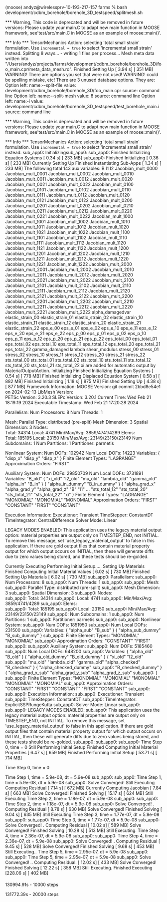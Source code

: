 (moose) andyz@wirelessprv-10-193-217-157 farms % bash development/cdbm_borehole/borehole_3D_testspeed/splitmesh.sh


*** Warning, This code is deprecated and will be removed in future versions:
Please update your main.C to adapt new main function in MOOSE framework, see'test/src/main.C in MOOSE as an example of moose::main()'. 



*** Info ***
TensorMechanics Action: selecting 'total small strain' formulation. Use `incremental = true` to select 'incremental small strain' instead.
Splitting 8 ways...
    - writing 1 files per process...
Mesh meta data written into "/Users/andyz/projects/farms/development/cdbm_borehole/borehole_3D/foo_main.cpr/meta_data_mesh.rd".
Finished Setting Up                                                                      [  3.94 s] [  351 MB]
WARNING! There are options you set that were not used!
WARNING! could be spelling mistake, etc!
There are 3 unused database options. They are:
Option left: name:--split-file value: development/cdbm_borehole/borehole_3D/foo_main.cpr source: command line
Option left: name:--split-mesh value: 8 source: command line
Option left: name:-i value: development/cdbm_borehole/borehole_3D_testspeed/test_borehole_main.i source: command line


*** Warning, This code is deprecated and will be removed in future versions:
Please update your main.C to adapt new main function in MOOSE framework, see'test/src/main.C in MOOSE as an example of moose::main()'. 



*** Info ***
TensorMechanics Action: selecting 'total small strain' formulation. Use `incremental = true` to select 'incremental small strain' instead.
sub_app0: Initializingsub_app0: 
sub_app0:   Finished Initializing Equation Systems                                       [  0.34 s] [  233 MB]
sub_app0: Finished Initializing                                                          [  0.36 s] [  233 MB]
Currently Setting Up
  Finished Instantiating Sub-Apps                                                        [  1.34 s] [  233 MB]
The following total 143 aux variables:
  B
  I1
  I2
  Jacobian_mult_0000
  Jacobian_mult_0001
  Jacobian_mult_0002
  Jacobian_mult_0010
  Jacobian_mult_0011
  Jacobian_mult_0012
  Jacobian_mult_0020
  Jacobian_mult_0021
  Jacobian_mult_0022
  Jacobian_mult_0100
  Jacobian_mult_0101
  Jacobian_mult_0102
  Jacobian_mult_0110
  Jacobian_mult_0111
  Jacobian_mult_0112
  Jacobian_mult_0120
  Jacobian_mult_0121
  Jacobian_mult_0122
  Jacobian_mult_0200
  Jacobian_mult_0201
  Jacobian_mult_0202
  Jacobian_mult_0210
  Jacobian_mult_0211
  Jacobian_mult_0212
  Jacobian_mult_0220
  Jacobian_mult_0221
  Jacobian_mult_0222
  Jacobian_mult_1000
  Jacobian_mult_1001
  Jacobian_mult_1002
  Jacobian_mult_1010
  Jacobian_mult_1011
  Jacobian_mult_1012
  Jacobian_mult_1020
  Jacobian_mult_1021
  Jacobian_mult_1022
  Jacobian_mult_1100
  Jacobian_mult_1101
  Jacobian_mult_1102
  Jacobian_mult_1110
  Jacobian_mult_1111
  Jacobian_mult_1112
  Jacobian_mult_1120
  Jacobian_mult_1121
  Jacobian_mult_1122
  Jacobian_mult_1200
  Jacobian_mult_1201
  Jacobian_mult_1202
  Jacobian_mult_1210
  Jacobian_mult_1211
  Jacobian_mult_1212
  Jacobian_mult_1220
  Jacobian_mult_1221
  Jacobian_mult_1222
  Jacobian_mult_2000
  Jacobian_mult_2001
  Jacobian_mult_2002
  Jacobian_mult_2010
  Jacobian_mult_2011
  Jacobian_mult_2012
  Jacobian_mult_2020
  Jacobian_mult_2021
  Jacobian_mult_2022
  Jacobian_mult_2100
  Jacobian_mult_2101
  Jacobian_mult_2102
  Jacobian_mult_2110
  Jacobian_mult_2111
  Jacobian_mult_2112
  Jacobian_mult_2120
  Jacobian_mult_2121
  Jacobian_mult_2122
  Jacobian_mult_2200
  Jacobian_mult_2201
  Jacobian_mult_2202
  Jacobian_mult_2210
  Jacobian_mult_2211
  Jacobian_mult_2212
  Jacobian_mult_2220
  Jacobian_mult_2221
  Jacobian_mult_2222
  alpha_damagedvar
  elastic_strain_00
  elastic_strain_01
  elastic_strain_02
  elastic_strain_10
  elastic_strain_11
  elastic_strain_12
  elastic_strain_20
  elastic_strain_21
  elastic_strain_22
  eps_e_00
  eps_e_01
  eps_e_02
  eps_e_10
  eps_e_11
  eps_e_12
  eps_e_20
  eps_e_21
  eps_e_22
  eps_p_00
  eps_p_01
  eps_p_02
  eps_p_10
  eps_p_11
  eps_p_12
  eps_p_20
  eps_p_21
  eps_p_22
  eps_total_00
  eps_total_01
  eps_total_02
  eps_total_10
  eps_total_11
  eps_total_12
  eps_total_20
  eps_total_21
  eps_total_22
  gamma_damaged
  lambda
  shear_modulus
  stress_00
  stress_01
  stress_02
  stress_10
  stress_11
  stress_12
  stress_20
  stress_21
  stress_22
  sts_total_00
  sts_total_01
  sts_total_02
  sts_total_10
  sts_total_11
  sts_total_12
  sts_total_20
  sts_total_21
  sts_total_22
  xi
are added for automatic output by MaterialOutputAction.
  Initializing
    Finished Initializing Equation Systems                                               [  0.54 s] [  778 MB]
    Finished Initializing Displaced Equation System                                      [  0.58 s] [  882 MB]
  Finished Initializing                                                                  [  1.18 s] [  875 MB]
Finished Setting Up                                                                      [  4.38 s] [  877 MB]
Framework Information:
MOOSE Version:           git commit 2bbd8e54e1 on 2024-02-13
LibMesh Version:         
PETSc Version:           3.20.3
SLEPc Version:           3.20.1
Current Time:            Wed Feb 21 18:19:19 2024
Executable Timestamp:    Wed Feb 21 17:20:28 2024

Parallelism:
  Num Processors:          8
  Num Threads:             1

Mesh: 
  Parallel Type:           distributed (pre-split)
  Mesh Dimension:          3
  Spatial Dimension:       3
  Nodes:                   
    Total:                 34314
    Local:                 4741
    Min/Max/Avg:           3859/4741/4289
  Elems:                   
    Total:                 185195
    Local:                 23150
    Min/Max/Avg:           23149/23150/23149
  Num Subdomains:          1
  Num Partitions:          1
  Partitioner:             parmetis

Nonlinear System:
  Num DOFs:                102942
  Num Local DOFs:          14223
  Variables:               { "disp_x" "disp_y" "disp_z" } 
  Finite Element Types:    "LAGRANGE" 
  Approximation Orders:    "FIRST" 

Auxiliary System:
  Num DOFs:                29850709
  Num Local DOFs:          3731891
  Variables:               "B_old" { "xi_old" "I2_old" "mu_old" "lambda_old" "gamma_old" "alpha_in" "B_in" 
                             } { "alpha_in_dummy" "B_in_dummy" } { "alpha_grad_x" "alpha_grad_y" "alpha_grad_z" 
                             "B" "I1" ... "sts_total_12" "sts_total_20" "sts_total_21" "sts_total_22" 
                             "xi" } 
  Finite Element Types:    "LAGRANGE" "MONOMIAL" "MONOMIAL" "MONOMIAL" 
  Approximation Orders:    "FIRST" "CONSTANT" "FIRST" "CONSTANT" 

Execution Information:
  Executioner:             Transient
  TimeStepper:             ConstantDT
  TimeIntegrator:          CentralDifference
  Solver Mode:             Linear

LEGACY MODES ENABLED:
 This application uses the legacy material output option: material properties are output only on TIMESTEP_END, not INITIAL. To remove this message, set 'use_legacy_material_output' to false in this application. If there are gold output files that contain material property output for which output occurs on INITIAL, then these will generate diffs due to zero values being stored, and these tests should be re-golded.

Currently Executing
  Performing Initial Setup.....
    Setting Up Materials
      Finished Computing Initial Material Values                                         [  6.02 s] [  730 MB]
    Finished Setting Up Materials                                                        [  6.02 s] [  730 MB]
sub_app0: Parallelism:
sub_app0:   Num Processors:          8
sub_app0:   Num Threads:             1
sub_app0: 
sub_app0: Mesh: 
sub_app0:   Parallel Type:           distributed (pre-split)
sub_app0:   Mesh Dimension:          3
sub_app0:   Spatial Dimension:       3
sub_app0:   Nodes:                   
sub_app0:     Total:                 34314
sub_app0:     Local:                 4741
sub_app0:     Min/Max/Avg:           3859/4741/4289
sub_app0:   Elems:                   
sub_app0:     Total:                 185195
sub_app0:     Local:                 23150
sub_app0:     Min/Max/Avg:           23149/23150/23149
sub_app0:   Num Subdomains:          1
sub_app0:   Num Partitions:          1
sub_app0:   Partitioner:             parmetis
sub_app0: 
sub_app0: Nonlinear System:
sub_app0:   Num DOFs:                1851950
sub_app0:   Num Local DOFs:          231500
sub_app0:   Variables:               { "alpha_sub" "B_sub" } { "alpha_sub_dummy" "B_sub_dummy" } 
sub_app0:   Finite Element Types:    "MONOMIAL" "MONOMIAL" 
sub_app0:   Approximation Orders:    "CONSTANT" "FIRST" 
sub_app0: 
sub_app0: Auxiliary System:
sub_app0:   Num DOFs:                5185460
sub_app0:   Num Local DOFs:          648200
sub_app0:   Variables:               { "alpha_old" "B_old" } { "alpha_old_dummy" "B_old_dummy" } { "xi_old" "I2_old" 
sub_app0:                              "mu_old" "lambda_old" "gamma_old" "alpha_checked" "B_checked" } { "alpha_checked_dummy" 
sub_app0:                              "B_checked_dummy" } { "alpha_grad_x_sub" "alpha_grad_y_sub" "alpha_grad_z_sub" 
sub_app0:                              } 
sub_app0:   Finite Element Types:    "MONOMIAL" "MONOMIAL" "MONOMIAL" "MONOMIAL" "MONOMIAL" 
sub_app0:   Approximation Orders:    "CONSTANT" "FIRST" "CONSTANT" "FIRST" "CONSTANT" 
sub_app0: 
sub_app0: Execution Information:
sub_app0:   Executioner:             Transient
sub_app0:   TimeStepper:             ConstantDT
sub_app0:   TimeIntegrator:          ExplicitSSPRungeKutta
sub_app0:   Solver Mode:             Linear
sub_app0: 
sub_app0: LEGACY MODES ENABLED:
sub_app0:  This application uses the legacy material output option: material properties are output only on TIMESTEP_END, not INITIAL. To remove this message, set 'use_legacy_material_output' to false in this application. If there are gold output files that contain material property output for which output occurs on INITIAL, then these will generate diffs due to zero values being stored, and these tests should be re-golded.
sub_app0: 
sub_app0: 
sub_app0: Time Step 0, time = 0
  Still Performing Initial Setup
    Finished Computing Initial Material Properties                                       [  6.47 s] [  659 MB]
  Finished Performing Initial Setup                                                      [ 53.71 s] [  714 MB]

Time Step 0, time = 0

Time Step 1, time = 5.9e-08, dt = 5.9e-08
sub_app0: 
sub_app0: Time Step 1, time = 5.9e-08, dt = 5.9e-08
sub_app0:  Solve Converged!
Still Executing
    Computing Residual                                                                   [  7.14 s] [  672 MB]
    Currently Computing Jacobian                                                         [  7.84 s] [  663 MB]
 Solve Converged!
  Finished Solving                                                                       [ 15.17 s] [  624 MB]
Still Executing
Time Step 2, time = 1.18e-07, dt = 5.9e-08
sub_app0: 
sub_app0: Time Step 2, time = 1.18e-07, dt = 5.9e-08
sub_app0:  Solve Converged!
.
    Computing Residual                                                                   [  8.78 s] [  630 MB]
 Solve Converged!
  Finished Solving                                                                       [  9.04 s] [  635 MB]
Still Executing
Time Step 3, time = 1.77e-07, dt = 5.9e-08
sub_app0: 
sub_app0: Time Step 3, time = 1.77e-07, dt = 5.9e-08
sub_app0:  Solve Converged!
.
    Computing Residual                                                                   [ 10.02 s] [  589 MB]
 Solve Converged!
  Finished Solving                                                                       [ 10.28 s] [  513 MB]
Still Executing.
Time Step 4, time = 2.36e-07, dt = 5.9e-08
sub_app0: 
sub_app0: Time Step 4, time = 2.36e-07, dt = 5.9e-08
sub_app0:  Solve Converged!
.
    Computing Residual                                                                   [  9.45 s] [  528 MB]
 Solve Converged!
  Finished Solving                                                                       [  9.68 s] [  453 MB]
Still Executing..
Time Step 5, time = 2.95e-07, dt = 5.9e-08
sub_app0: 
sub_app0: Time Step 5, time = 2.95e-07, dt = 5.9e-08
sub_app0:  Solve Converged!
..
    Computing Residual.                                                                  [ 12.02 s] [  433 MB]
 Solve Converged!
  Finished Solving                                                                       [ 12.22 s] [  358 MB]
Still Executing.
Finished Executing                                                                       [228.06 s] [  402 MB]

####

130994.91s - 10000 steps

131772.39s - 20000 steps